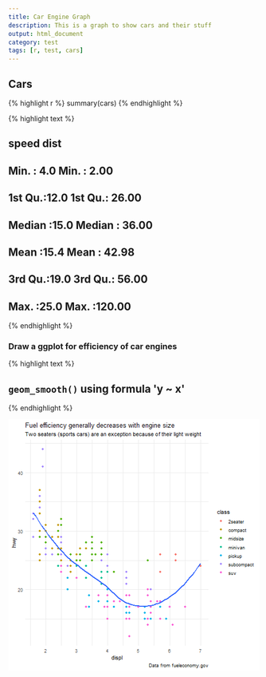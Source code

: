 ```yaml
---
title: Car Engine Graph
description: This is a graph to show cars and their stuff
output: html_document
category: test
tags: [r, test, cars]
---
```


## Cars


{% highlight r %}
summary(cars)
{% endhighlight %}



{% highlight text %}
##      speed           dist       
##  Min.   : 4.0   Min.   :  2.00  
##  1st Qu.:12.0   1st Qu.: 26.00  
##  Median :15.0   Median : 36.00  
##  Mean   :15.4   Mean   : 42.98  
##  3rd Qu.:19.0   3rd Qu.: 56.00  
##  Max.   :25.0   Max.   :120.00
{% endhighlight %}

### Draw a ggplot for efficiency of car engines


{% highlight text %}
## `geom_smooth()` using formula 'y ~ x'
{% endhighlight %}

![center](/figure/R/2021-05-03-cars/cars_graph-1.png)
